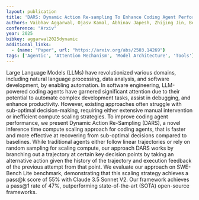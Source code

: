 ```yaml
---
layout: publication
title: 'DARS: Dynamic Action Re-sampling To Enhance Coding Agent Performance By Adaptive Tree Traversal'
authors: Vaibhav Aggarwal, Ojasv Kamal, Abhinav Japesh, Zhijing Jin, Bernhard Schölkopf
conference: "Arxiv"
year: 2025
bibkey: aggarwal2025dynamic
additional_links:
  - {name: "Paper", url: "https://arxiv.org/abs/2503.14269"}
tags: ['Agentic', 'Attention Mechanism', 'Model Architecture', 'Tools']
---
```

Large Language Models (LLMs) have revolutionized various domains, including
natural language processing, data analysis, and software development, by
enabling automation. In software engineering, LLM-powered coding agents have
garnered significant attention due to their potential to automate complex
development tasks, assist in debugging, and enhance productivity. However,
existing approaches often struggle with sub-optimal decision-making, requiring
either extensive manual intervention or inefficient compute scaling strategies.
To improve coding agent performance, we present Dynamic Action Re-Sampling
(DARS), a novel inference time compute scaling approach for coding agents, that
is faster and more effective at recovering from sub-optimal decisions compared
to baselines. While traditional agents either follow linear trajectories or
rely on random sampling for scaling compute, our approach DARS works by
branching out a trajectory at certain key decision points by taking an
alternative action given the history of the trajectory and execution feedback
of the previous attempt from that point. We evaluate our approach on SWE-Bench
Lite benchmark, demonstrating that this scaling strategy achieves a pass@k
score of 55% with Claude 3.5 Sonnet V2. Our framework achieves a pass@1 rate of
47%, outperforming state-of-the-art (SOTA) open-source frameworks.
